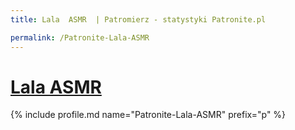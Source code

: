 ```yaml
---
title: Lala  ASMR  | Patromierz - statystyki Patronite.pl

permalink: /Patronite-Lala-ASMR
---
```


# [Lala  ASMR ](https://patronite.pl/Patronite-Lala-ASMR)

{% include profile.md name="Patronite-Lala-ASMR" prefix="p" %}
